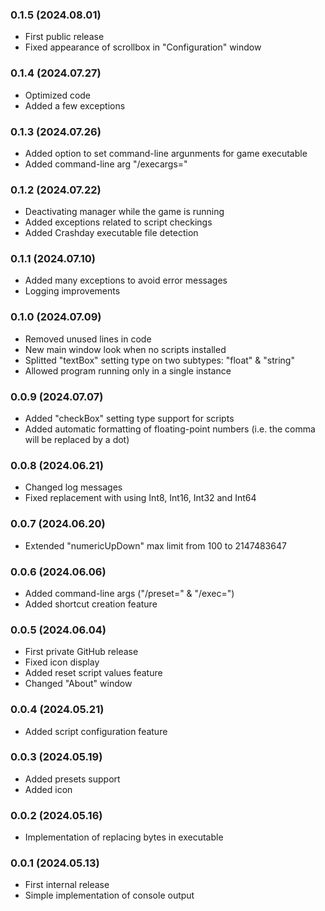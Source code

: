### 0.1.5 (2024.08.01)
- First public release
- Fixed appearance of scrollbox in "Configuration" window

### 0.1.4 (2024.07.27)
- Optimized code
- Added a few exceptions

### 0.1.3 (2024.07.26)
- Added option to set command-line argunments for game executable
- Added command-line arg "/execargs="

### 0.1.2 (2024.07.22)
- Deactivating manager while the game is running
- Added exceptions related to script checkings
- Added Crashday executable file detection

### 0.1.1 (2024.07.10)
- Added many exceptions to avoid error messages
- Logging improvements

### 0.1.0 (2024.07.09)
- Removed unused lines in code
- New main window look when no scripts installed
- Splitted "textBox" setting type on two subtypes: "float" & "string"
- Allowed program running only in a single instance

### 0.0.9 (2024.07.07)
- Added "checkBox" setting type support for scripts
- Added automatic formatting of floating-point numbers (i.e. the comma will be replaced by a dot)

### 0.0.8 (2024.06.21)
- Changed log messages
- Fixed replacement with using Int8, Int16, Int32 and Int64

### 0.0.7 (2024.06.20)
- Extended "numericUpDown" max limit from 100 to 2147483647

### 0.0.6 (2024.06.06)
- Added command-line args ("/preset=" & "/exec=")
- Added shortcut creation feature

### 0.0.5 (2024.06.04)
- First private GitHub release
- Fixed icon display
- Added reset script values feature
- Changed "About" window

### 0.0.4 (2024.05.21)
- Added script configuration feature

### 0.0.3 (2024.05.19)
- Added presets support
- Added icon

### 0.0.2 (2024.05.16)
- Implementation of replacing bytes in executable

### 0.0.1 (2024.05.13)
- First internal release
- Simple implementation of console output
